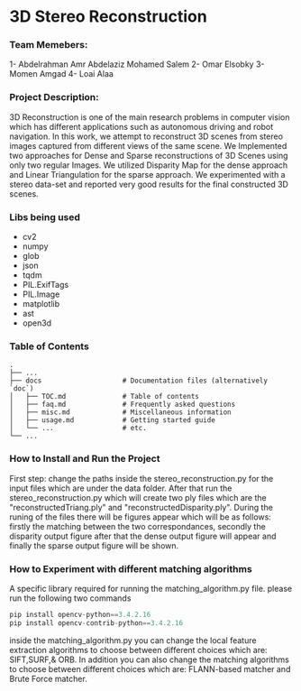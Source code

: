 # 3D Stereo Reconstruction

### Team Memebers:
1- Abdelrahman Amr Abdelaziz Mohamed Salem 
2- Omar Elsobky
3- Momen Amgad 
4- Loai Alaa

### Project Description:
3D Reconstruction is one of the main research problems in computer vision which has different applications such as autonomous driving and robot navigation. In this work, we attempt to reconstruct 3D scenes from stereo images captured from different views of the same scene. We Implemented two approaches for Dense and Sparse reconstructions of 3D Scenes using only two regular Images. We utilized Disparity Map for the dense approach and Linear Triangulation for the sparse approach. We experimented with a stereo data-set and reported very good results for the final constructed 3D scenes.

### Libs being used 
- cv2
- numpy
- glob
- json
- tqdm
- PIL.ExifTags
- PIL.Image
- matplotlib
- ast
- open3d

### Table of Contents
    .
    ├── ...
    ├── docs                    # Documentation files (alternatively `doc`)
    │   ├── TOC.md              # Table of contents
    │   ├── faq.md              # Frequently asked questions
    │   ├── misc.md             # Miscellaneous information
    │   ├── usage.md            # Getting started guide
    │   └── ...                 # etc.
    └── ...


### How to Install and Run the Project

First step:
change the paths inside the stereo_reconstruction.py for the input files which are under the data folder. After that run the stereo_reconstruction.py which will create two ply files which are the "reconstructedTriang.ply" and "reconstructedDisparity.ply". During the runing of the files there will be figures appear which will be as follows: firstly the matching between the two correspondances, secondly the disparity output figure after that the dense output figure will appear and finally the sparse output figure will be shown.




### How to Experiment with different matching algorithms  
A specific library required for running the matching_algorithm.py file. please run the following two commands

```python
pip install opencv-python==3.4.2.16
pip install opencv-contrib-python==3.4.2.16
```

inside the matching_algorithm.py you can change the local feature extraction algorithms to choose between different choices which are: SIFT,SURF,& ORB.
In addition you can also change the matching algorithms  to choose between different choices which are: FLANN-based matcher and Brute Force matcher.
